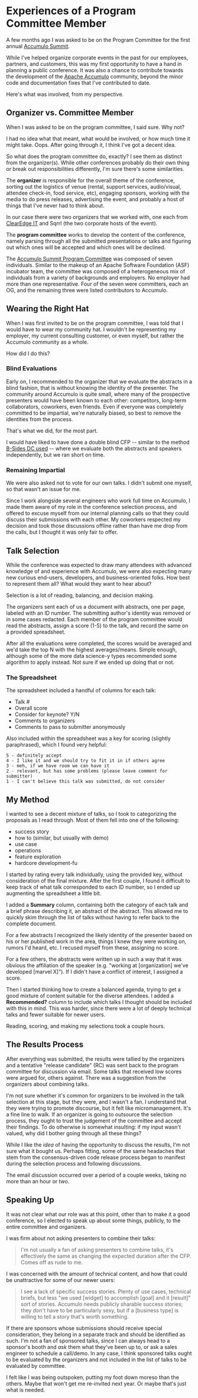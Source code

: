 <!-- title: Experiences of a Program Committee Member -->
<!-- categories: essays -->
<!-- tags: accumulo,conferences -->
<!-- published: 2014-05-26T12:38:00-05:00 -->
<!-- updated: 2020-08-09T16:31:00-05:00 -->
<!-- summary: My experience on the 2014 Accumulo Summit Program Committee. -->

# Experiences of a Program Committee Member

A few months ago I was asked to be on the Program Committee for the first annual [Accumulo Summit](http://accumulosummit.com/).

While I've helped organize corporate events in the past for our employees, partners, and customers, this was my first opportunity to have a hand in planning a public conference. It was also a chance to contribute towards the development of the [Apache Accumulo](https://accumulo.apache.org) community, beyond the minor code and documentation fixes that I've contributed to date.

Here's what was involved, from my perspective. 

## Organizer vs. Committee Member

When I was asked to be on the program committee, I said sure. Why not?

I had no idea what that meant, what would be involved, or how much time it might take. Oops. After going through it, I think I've got a decent idea.

So what does the program committee do, exactly? I see them as distinct from the organizer(s). While other conferences probably do their own thing or break out responsibilities differently, I'm sure there's some similarities.

The **organizer** is responsible for the overall theme of the conference, sorting out the logistics of venue (rental, support services, audio/visual, attendee check-in, food service, etc), engaging sponsors, working with the media to do press releases, advertising the event, and probably a host of things that I've never had to think about.

In our case there were two organizers that we worked with, one each from [ClearEdge IT](http://clearedgeit.com) and Sqrrl (the two corporate hosts of the event).

The **program committee** works to develop the content of the conference, namely parsing through all the submitted presentations or talks and figuring out which ones will be accepted and which ones will be declined.

The [Accumulo Summit Program Committee](http://accumulosummit.com/program/committee/) was composed of seven individuals. Similar to the makeup of an Apache Software Foundation (ASF) incubator team, the committee was composed of a heterogeneous mix of individuals from a variety of backgrounds and employers. No employer had more than one representative. Four of the seven were committers, each an OG, and the remaining three were listed contributors to Accumulo.

## Wearing the Right Hat

When I was first invited to be on the program committee, I was told that I would have to wear my community hat. I wouldn't be representing my employer, my current consulting customer, or even myself, but rather the Accumulo community as a whole.

How did I do this?

### Blind Evaluations

Early on, I recommended to the organizer that we evaluate the abstracts in a blind fashion, that is without knowing the identity of the presenter. The community around Accumulo is quite small, where many of the prospective presenters would have been known to each other: competitors, long-term collaborators, coworkers, even friends. Even if everyone was completely committed to be impartial, we're naturally biased, so best to remove the identities from the process.

That's what we did, for the most part.

I would have liked to have done a double blind CFP -- similar to the method [B-Sides DC used](http://www.bsidesdc.org/Security_B-Sides_DC/Blog/Entries/2013/8/11_How_We_Did_a_Double-blind_CFP.html) -- where we evaluate both the abstracts and speakers independently, but we ran short on time.

### Remaining Impartial

We were also asked not to vote for our own talks. I didn't submit one myself, so that wasn't an issue for me.

Since I work alongside several engineers who work full time on Accumulo, I made them aware of my role in the conference selection process, and offered to excuse myself from our internal planning calls so that they could discuss their submissions with each other. My coworkers respected my decision and took those discussions offline rather than have me drop from the calls, but I thought it was only fair to offer.

## Talk Selection

While the conference was expected to draw many attendees with advanced knowledge of and experience with Accumulo, we were also expecting many new curious end-users, developers, and business-oriented folks. How best to represent them all? What would they want to hear about?

Selection is a lot of reading, balancing, and decision making.

The organizers sent each of us a document with abstracts, one per page, labeled with an ID number. The submitting author's identity was removed or in some cases redacted. Each member of the program committee would read the abstracts, assign a score (1-5) to the talk, and record the same on a provided spreadsheet.

After all the evaluations were completed, the scores would be averaged and we'd take the top N with the highest averages/means. Simple enough, although some of the more data science-y types recommended some algorithm to apply instead. Not sure if we ended up doing that or not.

### The Spreadsheet

The spreadsheet included a handful of columns for each talk:

* Talk #
* Overall score
* Consider for keynote? Y/N
* Comments to organizers
* Comments to pass to submitter anonymously

Also included within the spreadsheet was a key for scoring (slightly paraphrased), which I found very helpful:

	5 - definitely accept
	4 - I like it and we should try to fit it in if others agree
	3 - meh, if we have room we can have it
	2 - relevant, but has some problems (please leave comment for submitter)
	1 - I can't believe this talk was submitted, do not consider
	
## My Method

I wanted to see a decent mixture of talks, so I took to categorizing the proposals as I read through. Most of them fell into one of the following:

- success story
- how to (similar, but usually with demo)
- use case
- operations
- feature exploration
- hardcore development-fu

I started by rating every talk individually, using the provided key, without consideration of the final mixture. After the first couple, I found it difficult to keep track of what talk corresponded to each ID number, so I ended up augmenting the spreadsheet a little bit.

I added a **Summary** column, containing both the category of each talk and a brief phrase describing it, an abstract of the abstract. This allowed me to quickly skim through the list of talks without having to refer back to the complete document.

For a few abstracts I recognized the likely identity of the presenter based on his or her published work in the area, things I knew they were working on, rumors I'd heard, etc. I recused myself from these, assigning no score.

For a few others, the abstracts were written up in such a way that it was obvious the affiliation of the speaker (e.g. "working at [organization] we've developed [marvel X]"). If I didn't have a conflict of interest, I assigned a score.

Then I started thinking how to create a balanced agenda, trying to get a good mixture of content suitable for the diverse attendees. I added a **Recommended?** column to include which talks I thought should be included with this in mind. This was harder, since there were a lot of deeply technical talks and fewer suitable for newer users.

Reading, scoring, and making my selections took a couple hours.

## The Results Process

After everything was submitted, the results were tallied by the organizers and a tentative "release candidate" (RC) was sent back to the program committee for discussion via email. Some talks that received low scores were argued for, others against. There was a suggestion from the organizers about combining talks.

I'm not sure whether it's common for organizers to be involved in the talk selection at this stage, but they were, and I wasn't a fan. I understand that they were trying to promote discourse, but it felt like micromanagement. It's a fine line to walk. If an organizer is going to outsource the selection process, they ought to trust the judgement of the committee and accept their findings. To do otherwise is somewhat insulting: if my input wasn't valued, why did I bother going through all these things?

While I like the *idea* of having the opportunity to discuss the results, I'm not sure what it bought us. Perhaps fitting, some of the same headaches that stem from the consensus-driven code release process began to manifest during the selection process and following discussions.

The email discussion occurred over a period of a couple weeks, taking no more than an hour or two.

## Speaking Up

It was not clear what our role was at this point, other than to make it a good conference, so I elected to speak up about some things, publicly, to the entire committee and organizers.

I was firm about not asking presenters to combine their talks:

> I'm not usually a fan of asking presenters to combine talks, it's effectively the same as changing the expected duration after the CFP. Comes off as rude to me. 

I was concerned with the amount of technical content, and how that could be unattractive for some of our newer users:

> I see a lack of specific success stories. Plenty of use cases, technical briefs, but less "we used [widget] to accomplish [goal] and it [result]" sort of stories. Accumulo needs publicly sharable success stories; they don't have to be particularly sexy, but if a [business type] is willing to tell a story that's worth something.
	
If there are sponsors whose submissions should receive special consideration, they belong in a separate track and should be identified as such. I'm not a fan of sponsored talks, since I can always head to a sponsor's booth and *ask* them what they've been up to, or ask a sales engineer to schedule a call/demo. In any case, I think sponsored talks ought to be evaluated by the organizers and not included in the list of talks to be evaluated by committee.

I felt like I was being outspoken, putting my foot down moreso than the others. Maybe that won't get me re-invited next year. Or maybe that's just what is needed.
